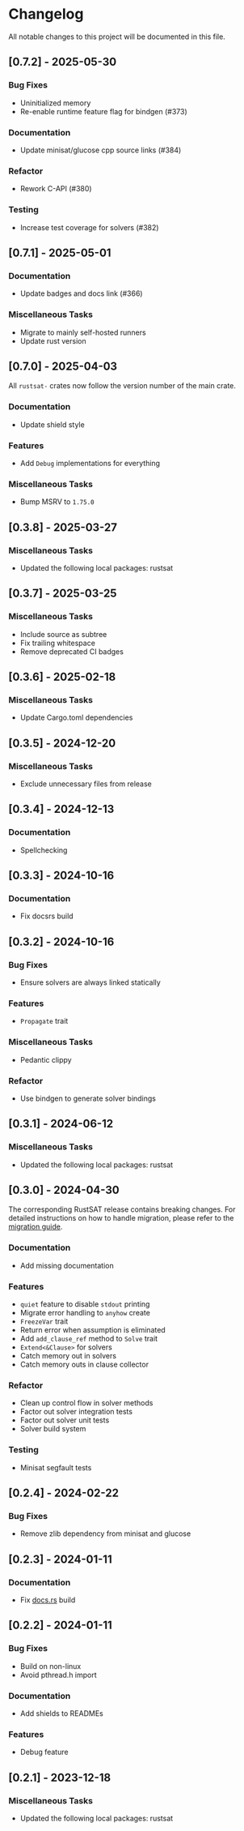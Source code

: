 # Changelog

All notable changes to this project will be documented in this file.

## [0.7.2] - 2025-05-30

### Bug Fixes

- Uninitialized memory
- Re-enable runtime feature flag for bindgen (#373)

### Documentation

- Update minisat/glucose cpp source links (#384)

### Refactor

- Rework C-API (#380)

### Testing

- Increase test coverage for solvers (#382)

<!-- generated by git-cliff -->
## [0.7.1] - 2025-05-01

### Documentation

- Update badges and docs link (#366)

### Miscellaneous Tasks

- Migrate to mainly self-hosted runners
- Update rust version

<!-- generated by git-cliff -->
## [0.7.0] - 2025-04-03

All `rustsat-` crates now follow the version number of the main crate.

### Documentation

- Update shield style

### Features

- Add `Debug` implementations for everything

### Miscellaneous Tasks

- Bump MSRV to `1.75.0`

<!-- generated by git-cliff -->
## [0.3.8] - 2025-03-27

### Miscellaneous Tasks

- Updated the following local packages: rustsat

<!-- generated by git-cliff -->
## [0.3.7] - 2025-03-25

### Miscellaneous Tasks

- Include source as subtree
- Fix trailing whitespace
- Remove deprecated CI badges

<!-- generated by git-cliff -->
## [0.3.6] - 2025-02-18

### Miscellaneous Tasks

- Update Cargo.toml dependencies

<!-- generated by git-cliff -->
## [0.3.5] - 2024-12-20

### Miscellaneous Tasks

- Exclude unnecessary files from release

<!-- generated by git-cliff -->
## [0.3.4] - 2024-12-13

### Documentation

- Spellchecking

<!-- generated by git-cliff -->
## [0.3.3] - 2024-10-16

### Documentation

- Fix docsrs build

<!-- generated by git-cliff -->
## [0.3.2] - 2024-10-16

### Bug Fixes

- Ensure solvers are always linked statically

### Features

- `Propagate` trait

### Miscellaneous Tasks

- Pedantic clippy

### Refactor

- Use bindgen to generate solver bindings

<!-- generated by git-cliff -->
## [0.3.1] - 2024-06-12

### Miscellaneous Tasks

- Updated the following local packages: rustsat

<!-- generated by git-cliff -->
## [0.3.0] - 2024-04-30

The corresponding RustSAT release contains breaking changes. For detailed
instructions on how to handle migration, please refer to the [migration
guide](https://github.com/chrjabs/rustsat/blob/main/docs/0-5-0-migration-guide.md).

### Documentation

- Add missing documentation

### Features

- `quiet` feature to disable `stdout` printing
- Migrate error handling to `anyhow` create
- `FreezeVar` trait
- Return error when assumption is eliminated
- Add `add_clause_ref` method to `Solve` trait
- `Extend<&Clause>` for solvers
- Catch memory out in solvers
- Catch memory outs in clause collector

### Refactor

- Clean up control flow in solver methods
- Factor out solver integration tests
- Factor out solver unit tests
- Solver build system

### Testing

- Minisat segfault tests

<!-- generated by git-cliff -->
## [0.2.4] - 2024-02-22

### Bug Fixes

- Remove zlib dependency from minisat and glucose

<!-- generated by git-cliff -->
<!-- generated by git-cliff -->
## [0.2.3] - 2024-01-11

### Documentation

- Fix [docs.rs](https://docs.rs/rustsat-glucose) build

## [0.2.2] - 2024-01-11

### Bug Fixes

- Build on non-linux
- Avoid pthread.h import

### Documentation

- Add shields to READMEs

### Features

- Debug feature

<!-- generated by git-cliff -->
## [0.2.1] - 2023-12-18

### Miscellaneous Tasks

- Updated the following local packages: rustsat

<!-- generated by git-cliff -->
